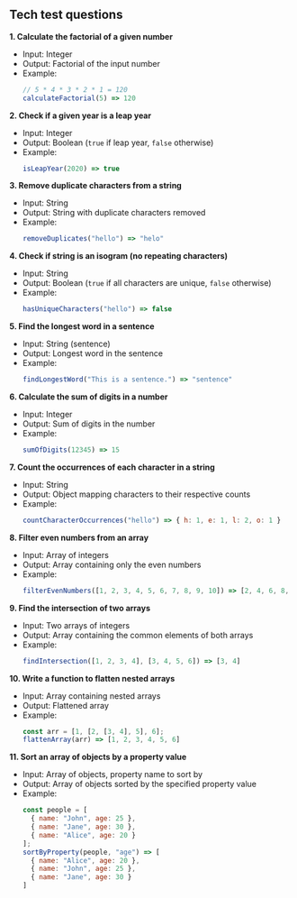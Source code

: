 ## Tech test questions

**1.  Calculate the factorial of a given number**
   - Input: Integer
   - Output: Factorial of the input number
   - Example: 
     ```javascript
     // 5 * 4 * 3 * 2 * 1 = 120
     calculateFactorial(5) => 120
     ```


**2.  Check if a given year is a leap year**
   - Input: Integer
   - Output: Boolean (`true` if leap year, `false` otherwise)
   - Example: 
     ```javascript
     isLeapYear(2020) => true
     ```

**3.  Remove duplicate characters from a string**
  - Input: String
  - Output: String with duplicate characters removed
  - Example: 
    ```javascript
    removeDuplicates("hello") => "helo"
    ```

**4.  Check if string is an isogram (no repeating characters)**
  - Input: String
  - Output: Boolean (`true` if all characters are unique, `false` otherwise)
  - Example: 
    ```javascript
    hasUniqueCharacters("hello") => false
    ```

**5.  Find the longest word in a sentence**
  - Input: String (sentence)
  - Output: Longest word in the sentence
  - Example: 
    ```javascript
    findLongestWord("This is a sentence.") => "sentence"
    ```

**6.  Calculate the sum of digits in a number**
  - Input: Integer
  - Output: Sum of digits in the number
  - Example: 
    ```javascript
    sumOfDigits(12345) => 15
    ```
      
**7.  Count the occurrences of each character in a string**
  - Input: String
  - Output: Object mapping characters to their respective counts
  - Example: 
    ```javascript
    countCharacterOccurrences("hello") => { h: 1, e: 1, l: 2, o: 1 }
    ```

**8.  Filter even numbers from an array**
  - Input: Array of integers
  - Output: Array containing only the even numbers
  - Example: 
    ```javascript
    filterEvenNumbers([1, 2, 3, 4, 5, 6, 7, 8, 9, 10]) => [2, 4, 6, 8, 10]
    ```

**9.  Find the intersection of two arrays**
  - Input: Two arrays of integers
  - Output: Array containing the common elements of both arrays
  - Example: 
    ```javascript
    findIntersection([1, 2, 3, 4], [3, 4, 5, 6]) => [3, 4]
    ```

**10. Write a function to flatten nested arrays**
  - Input: Array containing nested arrays
  - Output: Flattened array
  - Example: 
    ```javascript
    const arr = [1, [2, [3, 4], 5], 6];
    flattenArray(arr) => [1, 2, 3, 4, 5, 6]
    ```


**11. Sort an array of objects by a property value**
  - Input: Array of objects, property name to sort by
  - Output: Array of objects sorted by the specified property value
  - Example: 
    ```javascript
    const people = [
      { name: "John", age: 25 },
      { name: "Jane", age: 30 },
      { name: "Alice", age: 20 }
    ];
    sortByProperty(people, "age") => [
      { name: "Alice", age: 20 },
      { name: "John", age: 25 },
      { name: "Jane", age: 30 }
    ]
    ```